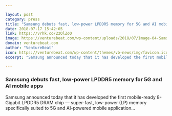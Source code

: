 ```yaml
---

layout: post
category: press
title: "Samsung debuts fast, low-power LPDDR5 memory for 5G and AI mobile apps"
date: 2018-07-17 15:42:05
link: https://vrhk.co/2zOlZoO
image: https://venturebeat.com/wp-content/uploads/2018/07/Image-04-Samsung-LPDDR5-e1531840910807.jpg?fit=1955%2C1110&strip=all
domain: venturebeat.com
author: "VentureBeat"
icon: https://venturebeat.com/wp-content/themes/vb-news/img/favicon.ico
excerpt: "Samsung announced today that it has developed the first mobile-ready 8-Gigabit LPDDR5 DRAM chip — super-fast, low-power (LP) memory specifically suited to 5G and AI-powered mobile application…"

---
```


### Samsung debuts fast, low-power LPDDR5 memory for 5G and AI mobile apps

Samsung announced today that it has developed the first mobile-ready 8-Gigabit LPDDR5 DRAM chip — super-fast, low-power (LP) memory specifically suited to 5G and AI-powered mobile application…